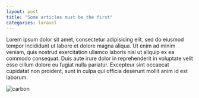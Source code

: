 ```yaml
---
layout: post
title: "Some articles must be the first"
categories: laravel
---
```


Lorem ipsum dolor sit amet, consectetur adipisicing elit, sed do eiusmod tempor incididunt ut labore et dolore magna aliqua. Ut enim ad minim veniam, quis nostrud exercitation ullamco laboris nisi ut aliquip ex ea commodo consequat. Duis aute irure dolor in reprehenderit in voluptate velit esse cillum dolore eu fugiat nulla pariatur. Excepteur sint occaecat cupidatat non proident, sunt in culpa qui officia deserunt mollit anim id est laborum.

![carbon](https://user-images.githubusercontent.com/16917278/115000476-15f27080-9ea3-11eb-806e-a48902fb8f5a.png)
